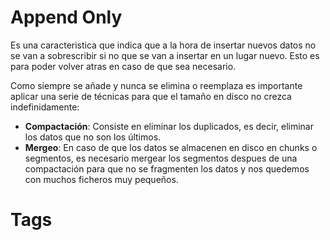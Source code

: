 # Append Only
Es una caracteristica que indica que a la hora de insertar nuevos datos no se van a sobrescribir si no que se van a insertar en un lugar nuevo. Esto es para poder volver atras en caso de que sea necesario.

Como siempre se añade y nunca se elimina o reemplaza es importante aplicar una serie de técnicas para que el tamaño en disco no crezca indefinidamente:

* **Compactación**: Consiste en eliminar los duplicados, es decir, eliminar los datos que no son los últimos.
* **Mergeo**: En caso de que los datos se almacenen en disco en chunks o segmentos, es necesario mergear los segmentos despues de una compactación para que no se fragmenten los datos y nos quedemos con muchos ficheros muy pequeños.

# Tags